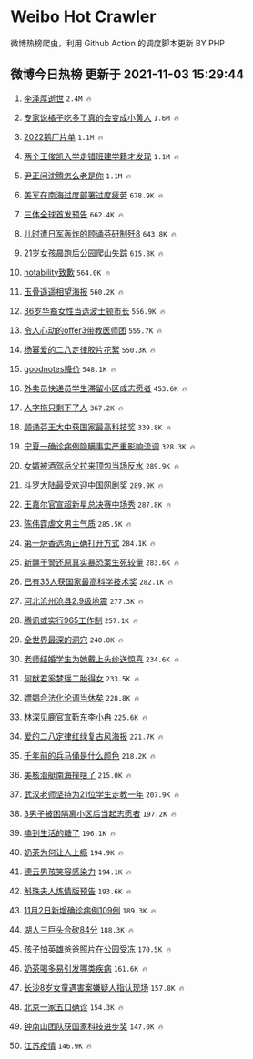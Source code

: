# Weibo Hot Crawler 



微博热榜爬虫，利用 Github Action 的调度脚本更新 BY PHP 


## 微博今日热榜 更新于 2021-11-03 15:29:44 
1. [李泽厚逝世](https://s.weibo.com/weibo?q=%23%E6%9D%8E%E6%B3%BD%E5%8E%9A%E9%80%9D%E4%B8%96%23&Refer=top) `2.4M 🔥` 

1. [专家说橘子吃多了真的会变成小黄人](https://s.weibo.com/weibo?q=%23%E4%B8%93%E5%AE%B6%E8%AF%B4%E6%A9%98%E5%AD%90%E5%90%83%E5%A4%9A%E4%BA%86%E7%9C%9F%E7%9A%84%E4%BC%9A%E5%8F%98%E6%88%90%E5%B0%8F%E9%BB%84%E4%BA%BA%23&Refer=top) `1.6M 🔥` 

1. [2022鹅厂片单](https://s.weibo.com/weibo?q=%232022%E9%B9%85%E5%8E%82%E7%89%87%E5%8D%95%23&Refer=top) `1.1M 🔥` 

1. [两个王俊凯入学走错班建学籍才发现](https://s.weibo.com/weibo?q=%23%E4%B8%A4%E4%B8%AA%E7%8E%8B%E4%BF%8A%E5%87%AF%E5%85%A5%E5%AD%A6%E8%B5%B0%E9%94%99%E7%8F%AD%E5%BB%BA%E5%AD%A6%E7%B1%8D%E6%89%8D%E5%8F%91%E7%8E%B0%23&Refer=top) `1.1M 🔥` 

1. [尹正问沈腾怎么老是你](https://s.weibo.com/weibo?q=%23%E5%B0%B9%E6%AD%A3%E9%97%AE%E6%B2%88%E8%85%BE%E6%80%8E%E4%B9%88%E8%80%81%E6%98%AF%E4%BD%A0%23&Refer=top) `1.1M 🔥` 

1. [美军在南海过度部署过度疲劳](https://s.weibo.com/weibo?q=%23%E7%BE%8E%E5%86%9B%E5%9C%A8%E5%8D%97%E6%B5%B7%E8%BF%87%E5%BA%A6%E9%83%A8%E7%BD%B2%E8%BF%87%E5%BA%A6%E7%96%B2%E5%8A%B3%23&Refer=top) `678.9K 🔥` 

1. [三体全球首发预告](https://s.weibo.com/weibo?q=%23%E4%B8%89%E4%BD%93%E5%85%A8%E7%90%83%E9%A6%96%E5%8F%91%E9%A2%84%E5%91%8A%23&Refer=top) `662.4K 🔥` 

1. [儿时遭日军轰炸的顾诵芬研制歼8](https://s.weibo.com/weibo?q=%23%E5%84%BF%E6%97%B6%E9%81%AD%E6%97%A5%E5%86%9B%E8%BD%B0%E7%82%B8%E7%9A%84%E9%A1%BE%E8%AF%B5%E8%8A%AC%E7%A0%94%E5%88%B6%E6%AD%BC8%23&Refer=top) `643.8K 🔥` 

1. [21岁女孩晨跑后公园爬山失踪](https://s.weibo.com/weibo?q=%2321%E5%B2%81%E5%A5%B3%E5%AD%A9%E6%99%A8%E8%B7%91%E5%90%8E%E5%85%AC%E5%9B%AD%E7%88%AC%E5%B1%B1%E5%A4%B1%E8%B8%AA%23&Refer=top) `615.8K 🔥` 

1. [notability致歉](https://s.weibo.com/weibo?q=%23notability%E8%87%B4%E6%AD%89%23&Refer=top) `564.0K 🔥` 

1. [玉骨遥遥相望海报](https://s.weibo.com/weibo?q=%23%E7%8E%89%E9%AA%A8%E9%81%A5%E9%81%A5%E7%9B%B8%E6%9C%9B%E6%B5%B7%E6%8A%A5%23&Refer=top) `560.2K 🔥` 

1. [36岁华裔女性当选波士顿市长](https://s.weibo.com/weibo?q=%2336%E5%B2%81%E5%8D%8E%E8%A3%94%E5%A5%B3%E6%80%A7%E5%BD%93%E9%80%89%E6%B3%A2%E5%A3%AB%E9%A1%BF%E5%B8%82%E9%95%BF%23&Refer=top) `556.9K 🔥` 

1. [令人心动的offer3带教医师团](https://s.weibo.com/weibo?q=%23%E4%BB%A4%E4%BA%BA%E5%BF%83%E5%8A%A8%E7%9A%84offer3%E5%B8%A6%E6%95%99%E5%8C%BB%E5%B8%88%E5%9B%A2%23&Refer=top) `555.7K 🔥` 

1. [杨幂爱的二八定律胶片花絮](https://s.weibo.com/weibo?q=%23%E6%9D%A8%E5%B9%82%E7%88%B1%E7%9A%84%E4%BA%8C%E5%85%AB%E5%AE%9A%E5%BE%8B%E8%83%B6%E7%89%87%E8%8A%B1%E7%B5%AE%23&Refer=top) `550.3K 🔥` 

1. [goodnotes降价](https://s.weibo.com/weibo?q=%23goodnotes%E9%99%8D%E4%BB%B7%23&Refer=top) `548.1K 🔥` 

1. [外卖员快递员学生滞留小区成志愿者](https://s.weibo.com/weibo?q=%23%E5%A4%96%E5%8D%96%E5%91%98%E5%BF%AB%E9%80%92%E5%91%98%E5%AD%A6%E7%94%9F%E6%BB%9E%E7%95%99%E5%B0%8F%E5%8C%BA%E6%88%90%E5%BF%97%E6%84%BF%E8%80%85%23&Refer=top) `453.6K 🔥` 

1. [人字拖只剩下了人](https://s.weibo.com/weibo?q=%23%E4%BA%BA%E5%AD%97%E6%8B%96%E5%8F%AA%E5%89%A9%E4%B8%8B%E4%BA%86%E4%BA%BA%23&Refer=top) `367.2K 🔥` 

1. [顾诵芬王大中获国家最高科技奖](https://s.weibo.com/weibo?q=%23%E9%A1%BE%E8%AF%B5%E8%8A%AC%E7%8E%8B%E5%A4%A7%E4%B8%AD%E8%8E%B7%E5%9B%BD%E5%AE%B6%E6%9C%80%E9%AB%98%E7%A7%91%E6%8A%80%E5%A5%96%23&Refer=top) `339.8K 🔥` 

1. [宁夏一确诊病例隐瞒事实严重影响流调](https://s.weibo.com/weibo?q=%23%E5%AE%81%E5%A4%8F%E4%B8%80%E7%A1%AE%E8%AF%8A%E7%97%85%E4%BE%8B%E9%9A%90%E7%9E%92%E4%BA%8B%E5%AE%9E%E4%B8%A5%E9%87%8D%E5%BD%B1%E5%93%8D%E6%B5%81%E8%B0%83%23&Refer=top) `328.3K 🔥` 

1. [女婿被酒驾岳父拉来顶包当场反水](https://s.weibo.com/weibo?q=%23%E5%A5%B3%E5%A9%BF%E8%A2%AB%E9%85%92%E9%A9%BE%E5%B2%B3%E7%88%B6%E6%8B%89%E6%9D%A5%E9%A1%B6%E5%8C%85%E5%BD%93%E5%9C%BA%E5%8F%8D%E6%B0%B4%23&Refer=top) `289.9K 🔥` 

1. [斗罗大陆最受欢迎中国网剧奖](https://s.weibo.com/weibo?q=%23%E6%96%97%E7%BD%97%E5%A4%A7%E9%99%86%E6%9C%80%E5%8F%97%E6%AC%A2%E8%BF%8E%E4%B8%AD%E5%9B%BD%E7%BD%91%E5%89%A7%E5%A5%96%23&Refer=top) `289.9K 🔥` 

1. [王嘉尔官宣超新星总决赛中场秀](https://s.weibo.com/weibo?q=%23%E7%8E%8B%E5%98%89%E5%B0%94%E5%AE%98%E5%AE%A3%E8%B6%85%E6%96%B0%E6%98%9F%E6%80%BB%E5%86%B3%E8%B5%9B%E4%B8%AD%E5%9C%BA%E7%A7%80%23&Refer=top) `287.8K 🔥` 

1. [陈伟霆虐文男主气质](https://s.weibo.com/weibo?q=%23%E9%99%88%E4%BC%9F%E9%9C%86%E8%99%90%E6%96%87%E7%94%B7%E4%B8%BB%E6%B0%94%E8%B4%A8%23&Refer=top) `285.5K 🔥` 

1. [第一炉香选角正确打开方式](https://s.weibo.com/weibo?q=%23%E7%AC%AC%E4%B8%80%E7%82%89%E9%A6%99%E9%80%89%E8%A7%92%E6%AD%A3%E7%A1%AE%E6%89%93%E5%BC%80%E6%96%B9%E5%BC%8F%23&Refer=top) `284.1K 🔥` 

1. [新疆干警还原真实暴恐案生死较量](https://s.weibo.com/weibo?q=%23%E6%96%B0%E7%96%86%E5%B9%B2%E8%AD%A6%E8%BF%98%E5%8E%9F%E7%9C%9F%E5%AE%9E%E6%9A%B4%E6%81%90%E6%A1%88%E7%94%9F%E6%AD%BB%E8%BE%83%E9%87%8F%23&Refer=top) `283.6K 🔥` 

1. [已有35人获国家最高科学技术奖](https://s.weibo.com/weibo?q=%23%E5%B7%B2%E6%9C%8935%E4%BA%BA%E8%8E%B7%E5%9B%BD%E5%AE%B6%E6%9C%80%E9%AB%98%E7%A7%91%E5%AD%A6%E6%8A%80%E6%9C%AF%E5%A5%96%23&Refer=top) `282.1K 🔥` 

1. [河北沧州沧县2.9级地震](https://s.weibo.com/weibo?q=%23%E6%B2%B3%E5%8C%97%E6%B2%A7%E5%B7%9E%E6%B2%A7%E5%8E%BF2.9%E7%BA%A7%E5%9C%B0%E9%9C%87%23&Refer=top) `277.3K 🔥` 

1. [腾讯或实行965工作制](https://s.weibo.com/weibo?q=%23%E8%85%BE%E8%AE%AF%E6%88%96%E5%AE%9E%E8%A1%8C965%E5%B7%A5%E4%BD%9C%E5%88%B6%23&Refer=top) `257.1K 🔥` 

1. [全世界最深的洞穴](https://s.weibo.com/weibo?q=%E5%85%A8%E4%B8%96%E7%95%8C%E6%9C%80%E6%B7%B1%E7%9A%84%E6%B4%9E%E7%A9%B4&Refer=top) `240.8K 🔥` 

1. [老师结婚学生为她戴上头纱送惊喜](https://s.weibo.com/weibo?q=%23%E8%80%81%E5%B8%88%E7%BB%93%E5%A9%9A%E5%AD%A6%E7%94%9F%E4%B8%BA%E5%A5%B9%E6%88%B4%E4%B8%8A%E5%A4%B4%E7%BA%B1%E9%80%81%E6%83%8A%E5%96%9C%23&Refer=top) `234.6K 🔥` 

1. [何猷君奚梦瑶二胎得女](https://s.weibo.com/weibo?q=%23%E4%BD%95%E7%8C%B7%E5%90%9B%E5%A5%9A%E6%A2%A6%E7%91%B6%E4%BA%8C%E8%83%8E%E5%BE%97%E5%A5%B3%23&Refer=top) `233.5K 🔥` 

1. [嫖娼合法化论调当休矣](https://s.weibo.com/weibo?q=%23%E5%AB%96%E5%A8%BC%E5%90%88%E6%B3%95%E5%8C%96%E8%AE%BA%E8%B0%83%E5%BD%93%E4%BC%91%E7%9F%A3%23&Refer=top) `228.8K 🔥` 

1. [林深见鹿官宣靳东李小冉](https://s.weibo.com/weibo?q=%23%E6%9E%97%E6%B7%B1%E8%A7%81%E9%B9%BF%E5%AE%98%E5%AE%A3%E9%9D%B3%E4%B8%9C%E6%9D%8E%E5%B0%8F%E5%86%89%23&Refer=top) `225.6K 🔥` 

1. [爱的二八定律红绿复古风海报](https://s.weibo.com/weibo?q=%23%E7%88%B1%E7%9A%84%E4%BA%8C%E5%85%AB%E5%AE%9A%E5%BE%8B%E7%BA%A2%E7%BB%BF%E5%A4%8D%E5%8F%A4%E9%A3%8E%E6%B5%B7%E6%8A%A5%23&Refer=top) `221.7K 🔥` 

1. [千年前的兵马俑是什么颜色](https://s.weibo.com/weibo?q=%23%E5%8D%83%E5%B9%B4%E5%89%8D%E7%9A%84%E5%85%B5%E9%A9%AC%E4%BF%91%E6%98%AF%E4%BB%80%E4%B9%88%E9%A2%9C%E8%89%B2%23&Refer=top) `218.2K 🔥` 

1. [美核潜艇南海撞啥了](https://s.weibo.com/weibo?q=%23%E7%BE%8E%E6%A0%B8%E6%BD%9C%E8%89%87%E5%8D%97%E6%B5%B7%E6%92%9E%E5%95%A5%E4%BA%86%23&Refer=top) `215.0K 🔥` 

1. [武汉老师坚持为21位学生走教一年](https://s.weibo.com/weibo?q=%23%E6%AD%A6%E6%B1%89%E8%80%81%E5%B8%88%E5%9D%9A%E6%8C%81%E4%B8%BA21%E4%BD%8D%E5%AD%A6%E7%94%9F%E8%B5%B0%E6%95%99%E4%B8%80%E5%B9%B4%23&Refer=top) `207.9K 🔥` 

1. [3男子被困隔离小区后当起志愿者](https://s.weibo.com/weibo?q=%233%E7%94%B7%E5%AD%90%E8%A2%AB%E5%9B%B0%E9%9A%94%E7%A6%BB%E5%B0%8F%E5%8C%BA%E5%90%8E%E5%BD%93%E8%B5%B7%E5%BF%97%E6%84%BF%E8%80%85%23&Refer=top) `197.2K 🔥` 

1. [嗑到生活的糖了](https://s.weibo.com/weibo?q=%23%E5%97%91%E5%88%B0%E7%94%9F%E6%B4%BB%E7%9A%84%E7%B3%96%E4%BA%86%23&Refer=top) `196.1K 🔥` 

1. [奶茶为何让人上瘾](https://s.weibo.com/weibo?q=%23%E5%A5%B6%E8%8C%B6%E4%B8%BA%E4%BD%95%E8%AE%A9%E4%BA%BA%E4%B8%8A%E7%98%BE%23&Refer=top) `194.9K 🔥` 

1. [德云男孩笑容感染力](https://s.weibo.com/weibo?q=%23%E5%BE%B7%E4%BA%91%E7%94%B7%E5%AD%A9%E7%AC%91%E5%AE%B9%E6%84%9F%E6%9F%93%E5%8A%9B%23&Refer=top) `194.1K 🔥` 

1. [斛珠夫人炼情版预告](https://s.weibo.com/weibo?q=%23%E6%96%9B%E7%8F%A0%E5%A4%AB%E4%BA%BA%E7%82%BC%E6%83%85%E7%89%88%E9%A2%84%E5%91%8A%23&Refer=top) `193.6K 🔥` 

1. [11月2日新增确诊病例109例](https://s.weibo.com/weibo?q=%2311%E6%9C%882%E6%97%A5%E6%96%B0%E5%A2%9E%E7%A1%AE%E8%AF%8A%E7%97%85%E4%BE%8B109%E4%BE%8B%23&Refer=top) `189.3K 🔥` 

1. [湖人三巨头合砍84分](https://s.weibo.com/weibo?q=%23%E6%B9%96%E4%BA%BA%E4%B8%89%E5%B7%A8%E5%A4%B4%E5%90%88%E7%A0%8D84%E5%88%86%23&Refer=top) `188.3K 🔥` 

1. [孩子怕英雄爸爸照片在公园受冻](https://s.weibo.com/weibo?q=%23%E5%AD%A9%E5%AD%90%E6%80%95%E8%8B%B1%E9%9B%84%E7%88%B8%E7%88%B8%E7%85%A7%E7%89%87%E5%9C%A8%E5%85%AC%E5%9B%AD%E5%8F%97%E5%86%BB%23&Refer=top) `170.5K 🔥` 

1. [奶茶喝多易引发哪类疾病](https://s.weibo.com/weibo?q=%23%E5%A5%B6%E8%8C%B6%E5%96%9D%E5%A4%9A%E6%98%93%E5%BC%95%E5%8F%91%E5%93%AA%E7%B1%BB%E7%96%BE%E7%97%85%23&Refer=top) `161.6K 🔥` 

1. [长沙8岁女童遇害案嫌疑人指认现场](https://s.weibo.com/weibo?q=%23%E9%95%BF%E6%B2%998%E5%B2%81%E5%A5%B3%E7%AB%A5%E9%81%87%E5%AE%B3%E6%A1%88%E5%AB%8C%E7%96%91%E4%BA%BA%E6%8C%87%E8%AE%A4%E7%8E%B0%E5%9C%BA%23&Refer=top) `157.8K 🔥` 

1. [北京一家五口确诊](https://s.weibo.com/weibo?q=%23%E5%8C%97%E4%BA%AC%E4%B8%80%E5%AE%B6%E4%BA%94%E5%8F%A3%E7%A1%AE%E8%AF%8A%23&Refer=top) `154.3K 🔥` 

1. [钟南山团队获国家科技进步奖](https://s.weibo.com/weibo?q=%23%E9%92%9F%E5%8D%97%E5%B1%B1%E5%9B%A2%E9%98%9F%E8%8E%B7%E5%9B%BD%E5%AE%B6%E7%A7%91%E6%8A%80%E8%BF%9B%E6%AD%A5%E5%A5%96%23&Refer=top) `147.0K 🔥` 

1. [江苏疫情](https://s.weibo.com/weibo?q=%23%E6%B1%9F%E8%8B%8F%E7%96%AB%E6%83%85%23&Refer=top) `146.9K 🔥` 

